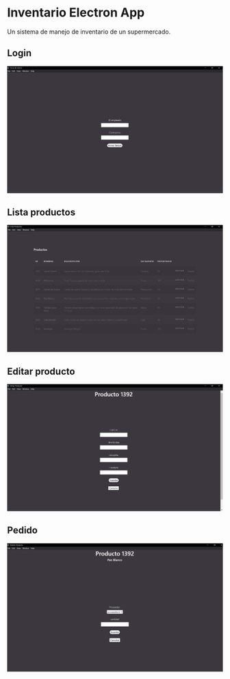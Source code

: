 # Inventario Electron App
Un sistema de manejo de inventario de un supermercado.

## Login
![login](inicio-sesion.PNG)

## Lista productos
![lista productos](lista-productos.PNG)

## Editar producto
![editar productos](editar-producto.PNG)

## Pedido
![pedidos](pedir-producto.PNG)

